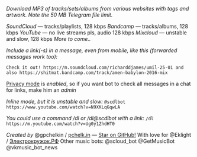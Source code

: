 *Download MP3 of tracks/sets/albums from various websites with tags and artwork. Note the 50 MB Telegram file limit.*

*SoundCloud* — tracks/playlists, 128 kbps
*Bandcamp* — tracks/albums, 128 kbps
*YouTube* — no live streams pls, audio 128 kbps
*Mixcloud* — unstable and slow, 128 kbps
_More to come.._

*Include a link(-s) in a message, even from mobile, like this (forwarded messages work too):*

`Check it out! https://m.soundcloud.com/richarddjames/umil-25-01 and also https://shitmat.bandcamp.com/track/amen-babylon-2016-mix`

[Privacy mode](https://core.telegram.org/bots#privacy-mode) is _enabled_, so if you want bot to check all messages in a chat for links, make him an _admin_

*Inline mode, but it is unstable and slow:*
`@scdlbot https://www.youtube.com/watch?v=N9XKLqGqwLA`

*You could use a command /dl or /dl@scdlbot with a link:*
`/dl https://m.youtube.com/watch?v=Ug0y1ZhdHT0`

*Created by* @gpchelkin / [pchelk.in](http://pchelk.in) — [Star on GitHub!](https://github.com/gpchelkin/scdlbot)
With love for @Eklight / [Электрокружок.РФ](http://электрокружок.рф)
Other music bots: @scloud\_bot @GetMusicBot @vkmusic\_bot\_news

